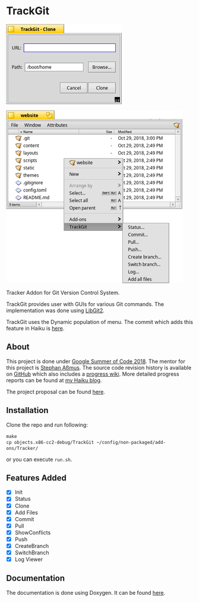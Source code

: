 # TrackGit

![Screenshot1](screenshot_trackgit1.png)

![Screenshot2](screenshot_trackgit.png)

Tracker Addon for Git Version Control System.

TrackGit provides user with GUIs for various Git commands. The implementation was done using [LibGit2](http://libgit2.github.com/).

TrackGit uses the Dynamic population of menu. The commit which adds this feature in Haiku is [here](https://review.haiku-os.org/#/c/haiku/+/164/).


## About

This project is done under [Google Summer of Code 2018](https://summerofcode.withgoogle.com/organizations/4821756754264064/#4903524337451008). The mentor for this project is [Stephan Aßmus](https://github.com/stippi). 
The source code revision history is available on [GitHub](https://github.com/Hrily/TrackGit/) which also includes a [progress wiki](https://github.com/Hrily/TrackGit/wiki/). More detailed progress reports can be found at [my Haiku blog](https://www.haiku-os.org/blog/hrily).

The project proposal can be found [here](https://drive.google.com/file/d/1nailoOCGmpRVo3sZ8mdXGmpuWxXdgf1T/view).

## Installation

Clone the repo and run following:

```
make
cp objects.x86-cc2-debug/TrackGit ~/config/non-packaged/add-ons/Tracker/
```

or you can execute `run.sh`.

## Features Added

+ [x] Init
+ [x] Status
+ [x] Clone
+ [x] Add Files
+ [x] Commit
+ [x] Pull
+ [x] ShowConflicts
+ [x] Push
+ [x] CreateBranch
+ [x] SwitchBranch
+ [x] Log Viewer

## Documentation

The documentation is done using Doxygen. It can be found 
[here](https://hrily.github.io/TrackGit).